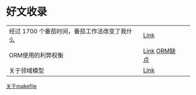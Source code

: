# 好文收录

|                                              |                                                                                                                     |     |
| -------------------------------------------- | ------------------------------------------------------------------------------------------------------------------- | --- |
| 经过 1700 个番茄时间，番茄工作法改变了我什么 | [Link](https://sspai.com/post/37307)                                                                                |     |
| ORM使用的利弊权衡                            | [Link](https://studygolang.com/articles/23459/comment/37020) [ORM缺点](https://zhuanlan.zhihu.com/p/356489400) |     |
| 关于领域模型                                 | [Link](https://blog.csdn.net/significantfrank/article/details/112570279)                                            |     |

[关于makefile](https://haoel.blog.csdn.net/article/details/2886?ydreferer=aHR0cHM6Ly9saW5rLnpoaWh1LmNvbS8%2FdGFyZ2V0PWh0dHBzJTNBLy9oYW9lbC5ibG9nLmNzZG4ubmV0L2FydGljbGUvZGV0YWlscy8yODg2)